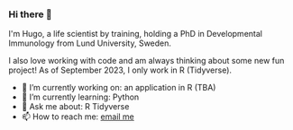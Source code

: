 ### Hi there 👋
I'm Hugo, a life scientist by training, holding a PhD in Developmental Immunology from Lund University, Sweden.

I also love working with code and am always thinking about some new fun project! As of September 2023, I only work in R (Tidyverse).

- 🔭 I’m currently working on: an application in R (TBA)
- 🌱 I’m currently learning: Python
- 💬 Ask me about: R Tidyverse
- 📫 How to reach me: [email me](mailto:hugo.akerstrand@gmail.com)
<!--
**hugoakerstrand/hugoakerstrand** is a ✨ _special_ ✨ repository because its `README.md` (this file) appears on your GitHub profile.

Here are some ideas to get you started:

- 🔭 I’m currently working on ...
- 🌱 I’m currently learning ...
- 👯 I’m looking to collaborate on ...
- 🤔 I’m looking for help with ...
- 💬 Ask me about ...

- 😄 Pronouns: ...
- ⚡ Fun fact: ...
-->
